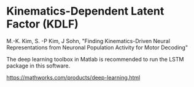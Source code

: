 # Kinematics-Dependent Latent Factor (KDLF)

M.-K. Kim, S. -P Kim, J Sohn, "Finding Kinematics-Driven Neural Representations from Neuronal Population Activity for Motor Decoding"

The deep learning toolbox in Matlab is recommended to run the LSTM package in this software.

https://mathworks.com/products/deep-learning.html
